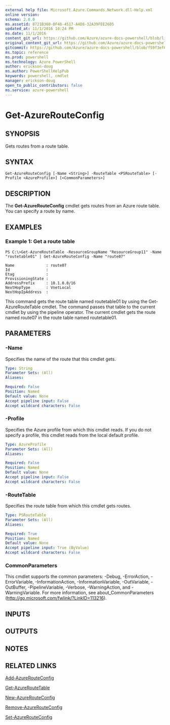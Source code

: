 ```yaml
---
external help file: Microsoft.Azure.Commands.Network.dll-Help.xml
online version: 
schema: 2.0.0
ms.assetid: 8721B360-0F48-4517-A4D8-32A39FEE2605
updated_at: 11/1/2016 10:24 PM
ms.date: 11/1/2016
content_git_url: https://github.com/Azure/azure-docs-powershell/blob/live/azureps-cmdlets-docs/ResourceManager/AzureRM.Network/v0.9.8/Get-AzureRouteConfig.md
original_content_git_url: https://github.com/Azure/azure-docs-powershell/blob/live/azureps-cmdlets-docs/ResourceManager/AzureRM.Network/v0.9.8/Get-AzureRouteConfig.md
gitcommit: https://github.com/Azure/azure-docs-powershell/blob/f59f3ef60bc592383812213e69fd77ba950759ed/azureps-cmdlets-docs/ResourceManager/AzureRM.Network/v0.9.8/Get-AzureRouteConfig.md
ms.topic: reference
ms.prod: powershell
ms.technology: Azure PowerShell
author: erickson-doug
ms.author: PowerShellHelpPub
keywords: powershell, cmdlet
manager: erickson-doug
open_to_public_contributors: false
ms.service: azure-powershell
---
```


# Get-AzureRouteConfig

## SYNOPSIS
Gets routes from a route table.

## SYNTAX

```
Get-AzureRouteConfig [-Name <String>] -RouteTable <PSRouteTable> [-Profile <AzureProfile>] [<CommonParameters>]
```

## DESCRIPTION
The **Get-AzureRouteConfig** cmdlet gets routes from an Azure route table.
You can specify a route by name.

## EXAMPLES

### Example 1: Get a route table
```
PS C:\>Get-AzureRouteTable -ResourceGroupName "ResourceGroup11" -Name "routetable01" | Get-AzureRouteConfig -Name "route07"

Name              : route07
Id                : 
Etag              : 
ProvisioningState : 
AddressPrefix     : 10.1.0.0/16
NextHopType       : VnetLocal
NextHopIpAddress  :
```

This command gets the route table named routetable01 by using the Get-AzureRouteTable cmdlet.
The command passes that table to the current cmdlet by using the pipeline operator.
The current cmdlet gets the route named route07 in the route table named routetable01.

## PARAMETERS

### -Name
Specifies the name of the route that this cmdlet gets.

```yaml
Type: String
Parameter Sets: (All)
Aliases: 

Required: False
Position: Named
Default value: None
Accept pipeline input: False
Accept wildcard characters: False
```

### -Profile
Specifies the Azure profile from which this cmdlet reads.
If you do not specify a profile, this cmdlet reads from the local default profile.

```yaml
Type: AzureProfile
Parameter Sets: (All)
Aliases: 

Required: False
Position: Named
Default value: None
Accept pipeline input: False
Accept wildcard characters: False
```

### -RouteTable
Specifies the route table from which this cmdlet gets routes.

```yaml
Type: PSRouteTable
Parameter Sets: (All)
Aliases: 

Required: True
Position: Named
Default value: None
Accept pipeline input: True (ByValue)
Accept wildcard characters: False
```

### CommonParameters
This cmdlet supports the common parameters: -Debug, -ErrorAction, -ErrorVariable, -InformationAction, -InformationVariable, -OutVariable, -OutBuffer, -PipelineVariable, -Verbose, -WarningAction, and -WarningVariable. For more information, see about_CommonParameters (http://go.microsoft.com/fwlink/?LinkID=113216).

## INPUTS

## OUTPUTS

## NOTES

## RELATED LINKS

[Add-AzureRouteConfig](xref:ResourceManager/AzureRM.Network/v0.9.8/Add-AzureRouteConfig.md)

[Get-AzureRouteTable](xref:ResourceManager/AzureRM.Network/v0.9.8/Get-AzureRouteTable.md)

[New-AzureRouteConfig](xref:ResourceManager/AzureRM.Network/v0.9.8/New-AzureRouteConfig.md)

[Remove-AzureRouteConfig](xref:ResourceManager/AzureRM.Network/v0.9.8/Remove-AzureRouteConfig.md)

[Set-AzureRouteConfig](xref:ResourceManager/AzureRM.Network/v0.9.8/Set-AzureRouteConfig.md)


